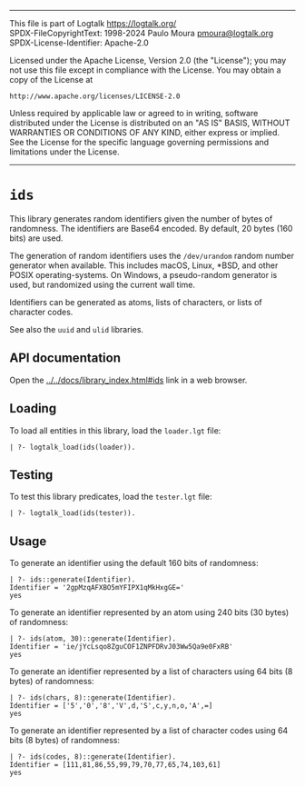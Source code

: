 ________________________________________________________________________

This file is part of Logtalk <https://logtalk.org/>  
SPDX-FileCopyrightText: 1998-2024 Paulo Moura <pmoura@logtalk.org>  
SPDX-License-Identifier: Apache-2.0

Licensed under the Apache License, Version 2.0 (the "License");
you may not use this file except in compliance with the License.
You may obtain a copy of the License at

    http://www.apache.org/licenses/LICENSE-2.0

Unless required by applicable law or agreed to in writing, software
distributed under the License is distributed on an "AS IS" BASIS,
WITHOUT WARRANTIES OR CONDITIONS OF ANY KIND, either express or implied.
See the License for the specific language governing permissions and
limitations under the License.
________________________________________________________________________


`ids`
=====

This library generates random identifiers given the number of bytes of
randomness. The identifiers are Base64 encoded. By default, 20 bytes (160
bits) are used.

The generation of random identifiers uses the `/dev/urandom` random number
generator when available. This includes macOS, Linux, *BSD, and other POSIX
operating-systems. On Windows, a pseudo-random generator is used, but
randomized using the current wall time.

Identifiers can be generated as atoms, lists of characters, or lists of
character codes.

See also the `uuid` and `ulid` libraries.


API documentation
-----------------

Open the [../../docs/library_index.html#ids](../../docs/library_index.html#ids)
link in a web browser.


Loading
-------

To load all entities in this library, load the `loader.lgt` file:

	| ?- logtalk_load(ids(loader)).


Testing
-------

To test this library predicates, load the `tester.lgt` file:

	| ?- logtalk_load(ids(tester)).


Usage
-----

To generate an identifier using the default 160 bits of randomness:

	| ?- ids::generate(Identifier).
	Identifier = '2gpMzqAFXBO5mYFIPX1qMkHxgGE='
	yes

To generate an identifier represented by an atom using 240 bits (30 bytes)
of randomness:

	| ?- ids(atom, 30)::generate(Identifier).
	Identifier = 'ie/jYcLsqo8ZguCOF1ZNPFDRvJ03Ww5Qa9e0FxRB'
	yes

To generate an identifier represented by a list of characters using 64 bits
(8 bytes) of randomness:

	| ?- ids(chars, 8)::generate(Identifier).
	Identifier = ['5','0','8','V',d,'S',c,y,n,o,'A',=]
	yes

To generate an identifier represented by a list of character codes using 64
bits (8 bytes) of randomness:

	| ?- ids(codes, 8)::generate(Identifier).
	Identifier = [111,81,86,55,99,79,70,77,65,74,103,61]
	yes
